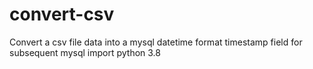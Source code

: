 # convert-csv
Convert a csv file data into a mysql datetime format timestamp field for subsequent mysql import
python 3.8
